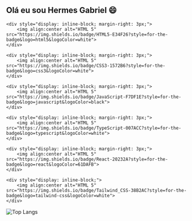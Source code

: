 ## Olá eu sou Hermes Gabriel 😄

    <div style="display: inline-block; margin-right: 3px;">
        <img align:center alt="HTML 5" src="https://img.shields.io/badge/HTML5-E34F26?style=for-the-badge&logo=html5&logoColor=white">
    </div>
    
    <div style="display: inline-block; margin-right: 3px;">
        <img align:center alt="HTML 5" src="https://img.shields.io/badge/CSS3-1572B6?style=for-the-badge&logo=css3&logoColor=white">
    </div>
    
    <div style="display: inline-block; margin-right: 3px;">
        <img align:center alt="HTML 5" src="https://img.shields.io/badge/JavaScript-F7DF1E?style=for-the-badge&logo=javascript&logoColor=black">
    </div>
    
    <div style="display: inline-block; margin-right: 3px;">
        <img align:center alt="HTML 5" src="https://img.shields.io/badge/TypeScript-007ACC?style=for-the-badge&logo=typescript&logoColor=white">
    </div>
    
    <div style="display: inline-block; margin-right: 3px;">
        <img align:center alt="HTML 5" src="https://img.shields.io/badge/React-20232A?style=for-the-badge&logo=react&logoColor=61DAFB">
    </div>
    
    <div style="display: inline-block;">
        <img align:center alt="HTML 5" src="https://img.shields.io/badge/Tailwind_CSS-38B2AC?style=for-the-badge&logo=tailwind-css&logoColor=white">
    </div>

![Top Langs](https://github-readme-stats.vercel.app/api/top-langs/?username=hermesgsc&layout=compact)

